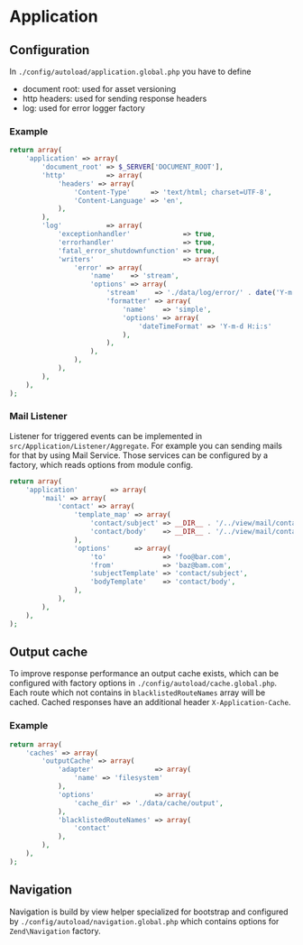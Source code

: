 # Application

## Configuration

In `./config/autoload/application.global.php` you have to define

 - document root: used for asset versioning
 - http headers: used for sending response headers
 - log: used for error logger factory

### Example

```php
return array(
    'application' => array(
        'document_root' => $_SERVER['DOCUMENT_ROOT'],
        'http'          => array(
            'headers' => array(
                'Content-Type'     => 'text/html; charset=UTF-8',
                'Content-Language' => 'en',
            ),
        ),
        'log'           => array(
            'exceptionhandler'             => true,
            'errorhandler'                 => true,
            'fatal_error_shutdownfunction' => true,
            'writers'                      => array(
                'error' => array(
                    'name'    => 'stream',
                    'options' => array(
                        'stream'    => './data/log/error/' . date('Y-m') . '.log',
                        'formatter' => array(
                            'name'    => 'simple',
                            'options' => array(
                                'dateTimeFormat' => 'Y-m-d H:i:s'
                            ),
                        ),
                    ),
                ),
            ),
        ),
    ),
);
```

### Mail Listener

Listener for triggered events can be implemented in `src/Application/Listener/Aggregate`.
For example you can sending mails for that by using Mail Service.
Those services can be configured by a factory, which reads options from module config.

```php
return array(
    'application'        => array(
        'mail' => array(
            'contact' => array(
                'template_map' => array(
                    'contact/subject' => __DIR__ . '/../view/mail/contact/subject.phtml',
                    'contact/body'    => __DIR__ . '/../view/mail/contact/body.phtml',
                ),
                'options'      => array(
                    'to'              => 'foo@bar.com',
                    'from'            => 'baz@bam.com',
                    'subjectTemplate' => 'contact/subject',
                    'bodyTemplate'    => 'contact/body',
                ),
            ),
        ),
    ),
);
```

## Output cache

To improve response performance an output cache exists, which can be configured
with factory options in `./config/autoload/cache.global.php`. Each route which not
contains in `blacklistedRouteNames` array will be cached. Cached responses have an
additional header `X-Application-Cache`.

### Example

```php
return array(
    'caches' => array(
        'outputCache' => array(
            'adapter'               => array(
                'name' => 'filesystem'
            ),
            'options'               => array(
                'cache_dir' => './data/cache/output',
            ),
            'blacklistedRouteNames' => array(
                'contact'
            ),
        ),
    ),
);
```

## Navigation

Navigation is build by view helper specialized for bootstrap and configured by
`./config/autoload/navigation.global.php` which contains options for `Zend\Navigation` factory.
